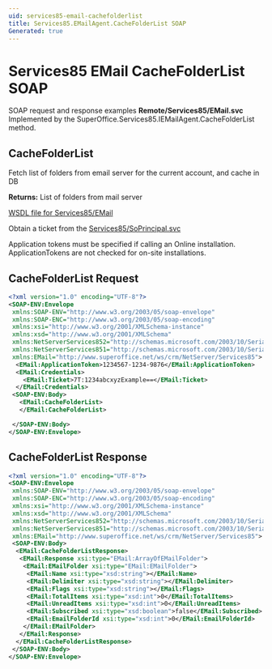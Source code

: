 ```yaml
---
uid: services85-email-cachefolderlist
title: Services85.EMailAgent.CacheFolderList SOAP
Generated: true
---
```


# Services85 EMail CacheFolderList SOAP

SOAP request and response examples **Remote/Services85/EMail.svc**
Implemented by the <see cref="M:SuperOffice.Services85.IEMailAgent.CacheFolderList">SuperOffice.Services85.IEMailAgent.CacheFolderList</see> method.

## CacheFolderList

Fetch list of folders from email server for the current account, and cache in DB


**Returns:** List of folders from mail server


[WSDL file for Services85/EMail](../Services85-EMail.md)

Obtain a ticket from the [Services85/SoPrincipal.svc](../SoPrincipal/SoPrincipal.md)

Application tokens must be specified if calling an Online installation. ApplicationTokens are not checked for on-site installations.

## CacheFolderList Request

```xml
<?xml version="1.0" encoding="UTF-8"?>
<SOAP-ENV:Envelope
 xmlns:SOAP-ENV="http://www.w3.org/2003/05/soap-envelope"
 xmlns:SOAP-ENC="http://www.w3.org/2003/05/soap-encoding"
 xmlns:xsi="http://www.w3.org/2001/XMLSchema-instance"
 xmlns:xsd="http://www.w3.org/2001/XMLSchema"
 xmlns:NetServerServices852="http://schemas.microsoft.com/2003/10/Serialization/Arrays"
 xmlns:NetServerServices851="http://schemas.microsoft.com/2003/10/Serialization/"
 xmlns:EMail="http://www.superoffice.net/ws/crm/NetServer/Services85">
  <EMail:ApplicationToken>1234567-1234-9876</EMail:ApplicationToken>
  <EMail:Credentials>
    <EMail:Ticket>7T:1234abcxyzExample==</EMail:Ticket>
  </EMail:Credentials>
 <SOAP-ENV:Body>
   <EMail:CacheFolderList>
   </EMail:CacheFolderList>

 </SOAP-ENV:Body>
</SOAP-ENV:Envelope>

```


## CacheFolderList Response

```xml
<?xml version="1.0" encoding="UTF-8"?>
<SOAP-ENV:Envelope
 xmlns:SOAP-ENV="http://www.w3.org/2003/05/soap-envelope"
 xmlns:SOAP-ENC="http://www.w3.org/2003/05/soap-encoding"
 xmlns:xsi="http://www.w3.org/2001/XMLSchema-instance"
 xmlns:xsd="http://www.w3.org/2001/XMLSchema"
 xmlns:NetServerServices852="http://schemas.microsoft.com/2003/10/Serialization/Arrays"
 xmlns:NetServerServices851="http://schemas.microsoft.com/2003/10/Serialization/"
 xmlns:EMail="http://www.superoffice.net/ws/crm/NetServer/Services85">
 <SOAP-ENV:Body>
  <EMail:CacheFolderListResponse>
   <EMail:Response xsi:type="EMail:ArrayOfEMailFolder">
    <EMail:EMailFolder xsi:type="EMail:EMailFolder">
     <EMail:Name xsi:type="xsd:string"></EMail:Name>
     <EMail:Delimiter xsi:type="xsd:string"></EMail:Delimiter>
     <EMail:Flags xsi:type="xsd:string"></EMail:Flags>
     <EMail:TotalItems xsi:type="xsd:int">0</EMail:TotalItems>
     <EMail:UnreadItems xsi:type="xsd:int">0</EMail:UnreadItems>
     <EMail:Subscribed xsi:type="xsd:boolean">false</EMail:Subscribed>
     <EMail:EmailFolderId xsi:type="xsd:int">0</EMail:EmailFolderId>
    </EMail:EMailFolder>
   </EMail:Response>
  </EMail:CacheFolderListResponse>
 </SOAP-ENV:Body>
</SOAP-ENV:Envelope>

```

